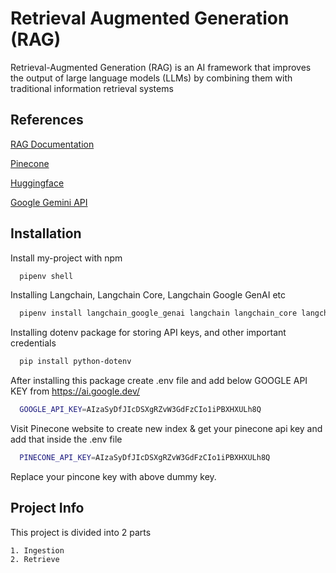 
# Retrieval Augmented Generation (RAG)

Retrieval-Augmented Generation (RAG) is an AI framework that improves the output of large language models (LLMs) by combining them with traditional information retrieval systems

## References

[RAG Documentation](https://python.langchain.com/docs/tutorials/rag/)

[Pinecone](https://www.pinecone.io/)

[Huggingface](https://huggingface.co/)

[Google Gemini API](https://ai.google.dev/)






## Installation

Install my-project with npm

```bash
  pipenv shell
```

Installing Langchain, Langchain Core, Langchain Google GenAI etc
    
```bash
  pipenv install langchain_google_genai langchain langchain_core langchain_huggingface langchain_pinecone langchain_community langchain_text_splitters
```

Installing dotenv package for storing API keys, and other important credentials

```bash
  pip install python-dotenv
```

After installing this package create .env file and add below GOOGLE API KEY from https://ai.google.dev/

```bash
  GOOGLE_API_KEY=AIzaSyDfJIcDSXgRZvW3GdFzCIo1iPBXHXULh8Q
```

Visit Pinecone website to create new index &
get your pinecone api key and add that inside the .env file

```bash
  PINECONE_API_KEY=AIzaSyDfJIcDSXgRZvW3GdFzCIo1iPBXHXULh8Q
```

Replace your pincone key with above dummy key.


## Project Info

This project is divided into 2 parts

    1. Ingestion
    2. Retrieve


